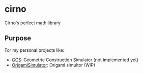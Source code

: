 # cirno

Cirno's perfect math library 

## Purpose

For my personal projects like:

- [GCS](https://github.com/Big-BlueBerry/GCS): Geometric Construction Simulator (not implemented yet)
- [OrigamiSimulator](https://github.com/20chan/OrigamiSimulator): Origami simultor (WIP)
